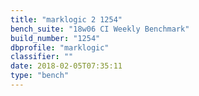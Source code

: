 ```yaml
---
title: "marklogic 2 1254"
bench_suite: "18w06 CI Weekly Benchmark"
build_number: "1254"
dbprofile: "marklogic"
classifier: ""
date: 2018-02-05T07:35:11
type: "bench"
---
```

